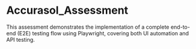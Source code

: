 # Accurasol_Assessment
This assessment demonstrates the implementation of a complete end-to-end (E2E) testing flow using Playwright, covering both UI automation and API testing.
